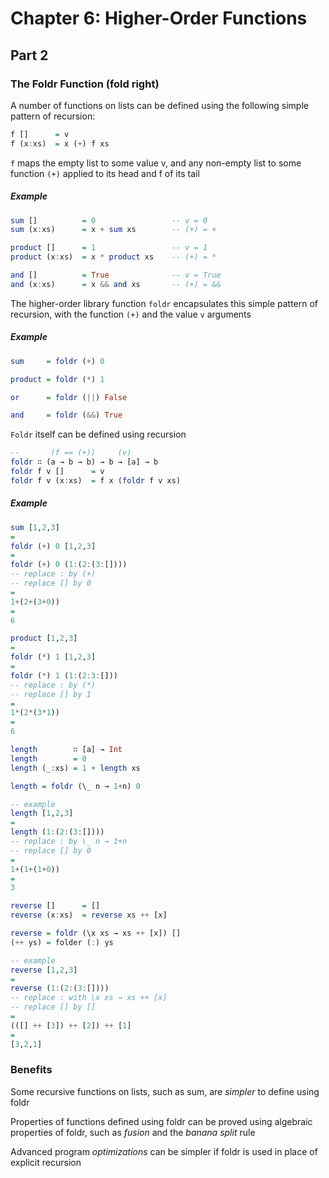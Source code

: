 # Chapter 6: Higher-Order Functions

## Part 2

### The Foldr Function (fold right)
A number of functions on lists can be defined using the following simple pattern of recursion:
```Haskell
f []      = v
f (x:xs)  = x (+) f xs
```
`f` maps the empty list to some value v, and any non-empty list to some function `(+)` applied to its head and f of its tail

##### Example
```Haskell
sum []          = 0                 -- v = 0
sum (x:xs)      = x + sum xs        -- (+) = +

product []      = 1                 -- v = 1
product (x:xs)  = x * product xs    -- (+) = *

and []          = True              -- v = True
and (x:xs)      = x && and xs       -- (+) = &&
```

The higher-order library function `foldr` encapsulates this simple pattern of recursion, with the function `(+)` and the value `v` arguments

##### Example
```Haskell
sum     = foldr (+) 0

product = foldr (*) 1

or      = foldr (||) False

and     = foldr (&&) True
```

`Foldr` itself can be defined using recursion
```Haskell
--       (f == (+))     (v)
foldr ∷ (a → b → b) → b → [a] → b
foldr f v []      = v
foldr f v (x:xs)  = f x (foldr f v xs)
```

##### Example
```Haskell
sum [1,2,3]
=
foldr (+) 0 [1,2,3]
=
foldr (+) 0 (1:(2:(3:[])))
-- replace : by (+)
-- replace [] by 0
=
1+(2+(3+0))
=
6
```

```Haskell
product [1,2,3]
=
foldr (*) 1 [1,2,3]
=
foldr (*) 1 (1:(2:3:[]))
-- replace : by (*)
-- replace [] by 1
=
1*(2*(3*1))
=
6
```

```Haskell
length        ∷ [a] → Int
length        = 0
length (_:xs) = 1 + length xs

length = foldr (\_ n → 1+n) 0

-- example
length [1,2,3]
=
length (1:(2:(3:[])))
-- replace : by \_ n → 1+n
-- replace [] by 0
=
1+(1+(1+0))
=
3
```

```Haskell
reverse []      = []
reverse (x:xs)  = reverse xs ++ [x]

reverse = foldr (\x xs → xs ++ [x]) []
(++ ys) = folder (:) ys

-- example
reverse [1,2,3]
=
reverse (1:(2:(3:[])))
-- replace : with \x xs → xs ++ [x]
-- replace [] by []
=
(([] ++ [3]) ++ [2]) ++ [1]
=
[3,2,1]
```

### Benefits
Some recursive functions on lists, such as sum, are *simpler* to define using foldr

Properties of functions defined using foldr can be proved using algebraic properties of foldr, such as *fusion* and the *banana split* rule

Advanced program *optimizations* can be simpler if foldr is used in place of explicit recursion
